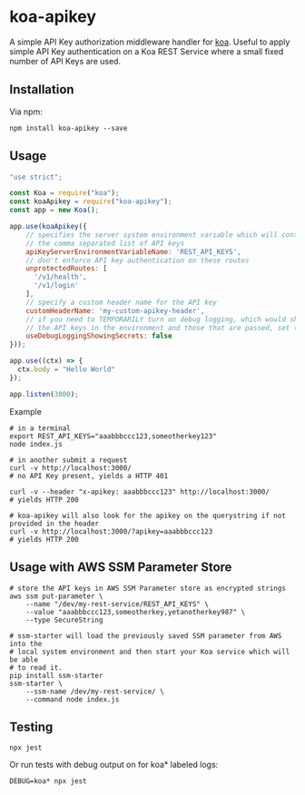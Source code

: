 # koa-apikey

A simple API Key authorization middleware handler for [koa](https://koajs.com/).  Useful to apply simple API Key authentication on a Koa REST Service where a small fixed number of API Keys are used.

## Installation

Via npm:

```shell
npm install koa-apikey --save
```

## Usage

```javascript
"use strict";

const Koa = require("koa");
const koaApikey = require("koa-apikey");
const app = new Koa();

app.use(koaApikey({
    // specifies the server system environment variable which will contain
    // the comma separated list of API keys
    apiKeyServerEnvironmentVariableName: 'REST_API_KEYS',
    // don't enforce API key authentication on these routes
    unprotectedRoutes: [
      '/v1/health',
      '/v1/login'
    ],
    // specify a custom header name for the API key
    customHeaderName: 'my-custom-apikey-header',
    // if you need to TEMPORARILY turn on debug logging, which would show
    // the API keys in the environment and those that are passed, set to true
    useDebugLoggingShowingSecrets: false
}));

app.use((ctx) => {
  ctx.body = "Hello World"
});

app.listen(3000);
```

Example

```shell
# in a terminal
export REST_API_KEYS="aaabbbccc123,someotherkey123"
node index.js

# in another submit a request
curl -v http://localhost:3000/
# no API Key present, yields a HTTP 401

curl -v --header "x-apikey: aaabbbccc123" http://localhost:3000/
# yields HTTP 200

# koa-apikey will also look for the apikey on the querystring if not provided in the header
curl -v http://localhost:3000/?apikey=aaabbbccc123
# yields HTTP 200
```

## Usage with AWS SSM Parameter Store

```shell
# store the API keys in AWS SSM Parameter store as encrypted strings
aws ssm put-parameter \
    --name "/dev/my-rest-service/REST_API_KEYS" \
    --value "aaabbbccc123,someotherkey,yetanotherkey987" \
    --type SecureString

# ssm-starter will load the previously saved SSM parameter from AWS into the
# local system environment and then start your Koa service which will be able
# to read it.
pip install ssm-starter
ssm-starter \
    --ssm-name /dev/my-rest-service/ \
    --command node index.js
```

## Testing

```shell
npx jest
```

Or run tests with debug output on for koa* labeled logs:
```shell
DEBUG=koa* npx jest
``````
